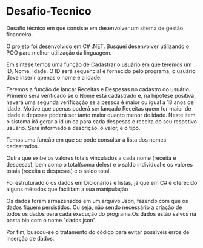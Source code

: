 
# Desafio-Tecnico

Desafio técnico em que consiste em desenvolver um sitema de gestão financeira.

O projeto foi desenvolvido em C# .NET. 
Busquei desenvolver utilizando o POO para melhor utilização da linguagem. 

Em síntese temos uma função de Cadastrar o usuário em que teremos um ID, Nome, Idade. O ID será sequencial e fornecido pelo programa, o usuário deve inserir apenas o nome e a idade.

Teremos a função de lançar Receitas e Despesas no cadastro do usuário.
Primeiro será verificado se o Nome está cadastrado e, na hipótese positiva, haverá uma segunda verificação se a pessoa é maior ou igual a 18 anos de idade. Motive que apenas poderá ser lançado Receitas quem for maior de idade e depesas poderá ser tanto maior quanto menor de idade. 
Neste item o sistema irá gerar a id unica para cada despesas e receita do seu respetivo usuário.
Será informado a descrição, o valor, e o tipo.

Temos uma função em que se pode consultar a lista dos nomes cadastrados.

Outra que exibe os valores totais vinculados a cada nome (receita e despesas), bem como o total(soma deles) e o saldo individual e os valores totais (receita e despesas) e o saldo total.


Foi estruturado o os dados em Dicionários e listas, já que em C# é oferecido alguns métodos que facilitam a sua manipulação

Os dados foram armazenados em um arquivo Json, fazendo com que os dados fiquem persistidos. Ou seja, não sendo necessário a criação de todos os dados para cada execução do programa.Os dados estão salvos na pasta bin com o nome "dados.json".

Por fim, buscou-se o tratamento do código para evitar possíveis erros de inserção de dados.
